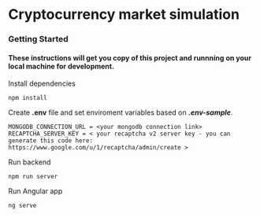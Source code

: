 # Cryptocurrency market simulation

### Getting Started

#### These instructions will get you copy of this project and runnning on your local machine for development.

Install dependencies

```
npm install
```

Create **.env** file and set enviroment variables based on **_.env-sample_**.

```
MONGODB_CONNECTION_URL = <your mongodb connection link>
RECAPTCHA_SERVER_KEY = < your recaptcha v2 server key - you can generate this code here: https://www.google.com/u/1/recaptcha/admin/create >
```

Run backend

```
npm run server
```

Run Angular app

```
ng serve
```
